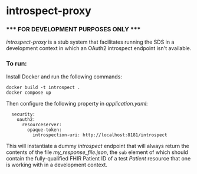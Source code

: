 # introspect-proxy

### *** FOR DEVELOPMENT PURPOSES ONLY ***

_introspect-proxy_ is a stub system that facilitates running the SDS in a development context in which an OAuth2 
introspect endpoint isn't available.

### To run:

Install Docker and run the following commands:

```
docker build -t introspect .
docker compose up
```

Then configure the following property in _application.yaml_:

```
  security:
    oauth2:
      resourceserver:
        opaque-token:
          introspection-uri: http://localhost:8181/introspect
```

This will instantiate a dummy _introspect_ endpoint that will always return the contents of the file 
_my_response_file.json_, the `sub` element of which should contain the fully-qualified FHIR Patient ID
of a test _Patient_ resource that one is working with in a development context.
